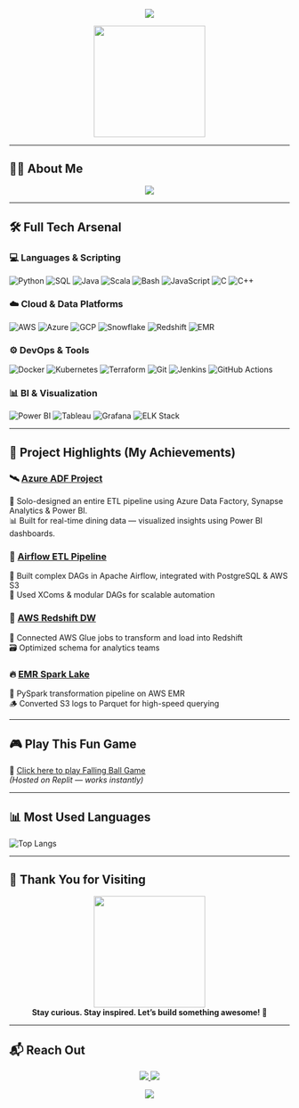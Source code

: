 
<!-- 🌟 SAHIL MUNJULURI | OUTSTANDING GITHUB PROFILE README -->

<!-- 🎬 HEADER -->
<p align="center">
  <img src="https://capsule-render.vercel.app/api?
    
type=waving&color=0:ff6a00,100:ee0979&height=200&section=header&text=Sahil%20Munjuluri&fontSize=45&fontColor=ffffff&desc=Cloud%20%7C%20Data%20%7C%20Automation%20Engineer&descSize=18&animation=fadeIn" />
</p>

<!-- 👨‍💻 AVATAR -->
<p align="center">
  <img src="https://media.giphy.com/media/qgQUggAC3Pfv687qPC/giphy.gif" width="200" />
</p>

---

## 🙋‍♂️ About Me

<p align="center">
  <img src="https://readme-typing-svg.demolab.com?font=Fira+Code&size=22&pause=1000&color=F79D00&center=true&vCenter=true&width=800&lines=Hi+there!+I'm+Sahil+Munjuluri+%F0%9F%91%8B;Master's+in+Computer+Science+%40+UMass+Lowell+%E2%9C%94%EF%B8%8F;Cloud-native+Data+Engineer+%7C+ETL+%7C+Analytics;AWS+%7C+GCP+%7C+Azure+%7C+Snowflake+%7C+Airflow;Passionate+about+automation,+dashboards,+and+data+pipelines!" />
</p>

---

## 🛠️ Full Tech Arsenal

### 💻 Languages & Scripting

![Python](https://img.shields.io/badge/-Python-black?logo=python&style=for-the-badge)
![SQL](https://img.shields.io/badge/-SQL-black?logo=postgresql&style=for-the-badge)
![Java](https://img.shields.io/badge/-Java-black?logo=java&style=for-the-badge)
![Scala](https://img.shields.io/badge/-Scala-black?logo=scala&style=for-the-badge)
![Bash](https://img.shields.io/badge/-Bash-black?logo=gnu-bash&style=for-the-badge)
![JavaScript](https://img.shields.io/badge/-JavaScript-black?logo=javascript&style=for-the-badge)
![C](https://img.shields.io/badge/-C-black?logo=c&style=for-the-badge)
![C++](https://img.shields.io/badge/-C++-black?logo=cpp&style=for-the-badge)

### ☁️ Cloud & Data Platforms

![AWS](https://img.shields.io/badge/-AWS-232F3E?logo=amazonaws&style=for-the-badge)
![Azure](https://img.shields.io/badge/-Azure-0078D4?logo=microsoftazure&style=for-the-badge)
![GCP](https://img.shields.io/badge/-GCP-4285F4?logo=googlecloud&style=for-the-badge)
![Snowflake](https://img.shields.io/badge/-Snowflake-56B9EB?logo=snowflake&style=for-the-badge)
![Redshift](https://img.shields.io/badge/-Redshift-8C1515?style=for-the-badge)
![EMR](https://img.shields.io/badge/-EMR-F90?style=for-the-badge)

### ⚙️ DevOps & Tools

![Docker](https://img.shields.io/badge/-Docker-2496ED?logo=docker&style=for-the-badge)
![Kubernetes](https://img.shields.io/badge/-Kubernetes-326CE5?logo=kubernetes&style=for-the-badge)
![Terraform](https://img.shields.io/badge/-Terraform-623CE4?logo=terraform&style=for-the-badge)
![Git](https://img.shields.io/badge/-Git-F05032?logo=git&style=for-the-badge)
![Jenkins](https://img.shields.io/badge/-Jenkins-D24939?logo=jenkins&style=for-the-badge)
![GitHub Actions](https://img.shields.io/badge/-GitHub%20Actions-2088FF?logo=githubactions&style=for-the-badge)

### 📊 BI & Visualization

![Power BI](https://img.shields.io/badge/-Power%20BI-F2C811?logo=powerbi&style=for-the-badge)
![Tableau](https://img.shields.io/badge/-Tableau-E97627?logo=tableau&style=for-the-badge)
![Grafana](https://img.shields.io/badge/-Grafana-F46800?logo=grafana&style=for-the-badge)
![ELK Stack](https://img.shields.io/badge/-ELK-005571?style=for-the-badge)

---

## 🚀 Project Highlights (My Achievements)

### 🛰 [Azure ADF Project](https://github.com/sahilmunjuluri/My_Azure_Project)
🎯 Solo-designed an entire ETL pipeline using Azure Data Factory, Synapse Analytics & Power BI.  
📊 Built for real-time dining data — visualized insights using Power BI dashboards.

### 🔗 [Airflow ETL Pipeline](https://github.com/sahilmunjuluri/airflow-etl-pipeline)
🔄 Built complex DAGs in Apache Airflow, integrated with PostgreSQL & AWS S3  
🧠 Used XComs & modular DAGs for scalable automation

### 💽 [AWS Redshift DW](https://github.com/sahilmunjuluri/aws-redshift-data-warehouse)
🧰 Connected AWS Glue jobs to transform and load into Redshift  
🗃 Optimized schema for analytics teams

### 🔥 [EMR Spark Lake](https://github.com/sahilmunjuluri/aws-emr-data-lake)
🚂 PySpark transformation pipeline on AWS EMR  
🪵 Converted S3 logs to Parquet for high-speed querying

---

## 🎮 Play This Fun Game

🔗 [Click here to play Falling Ball Game](https://jsgame.thatcomputerscientist.repl.co/)  
*(Hosted on Replit — works instantly)*

---

## 📊 Most Used Languages

![Top Langs](https://github-readme-stats.vercel.app/api/top-langs/?username=sahilmunjuluri&layout=compact&theme=tokyonight)

---

## 💬 Thank You for Visiting

<p align="center">
  <img src="https://media.giphy.com/media/3o7aD2saalBwwftBIY/giphy.gif" width="200" />
  <br>
  <b>Stay curious. Stay inspired. Let’s build something awesome! 🚀</b>
</p>

---

## 📬 Reach Out

<p align="center">
  <a href="mailto:msahil0103@gmail.com">
    <img src="https://img.shields.io/badge/Gmail-msahil0103@gmail.com-D14836?style=for-the-badge&logo=gmail&logoColor=white" />
  </a>
  <a href="https://linkedin.com/in/sahil-munjuluri">
    <img src="https://img.shields.io/badge/LinkedIn-Sahil-blue?style=for-the-badge&logo=linkedin&logoColor=white" />
  </a>
</p>

<!-- FOOTER -->
<p align="center">
  <img src="https://capsule-render.vercel.app/api?type=waving&color=0:ee0979,100:ff6a00&height=120&section=footer" />
</p>
